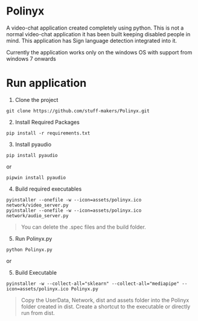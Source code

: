 
# Polinyx

A video-chat application created completely using python.
This is not a normal video-chat application it has been built 
keeping disabled people in mind.
This application has Sign language detection integrated into it.

Currently the application works only on the windows OS with support
from windows 7 onwards

# Run application
1. Clone the project
```
git clone https://github.com/stuff-makers/Polinyx.git
```
2. Install Required Packages
```
pip install -r requirements.txt
```
3. Install pyaudio
```
pip install pyaudio
```
or
```
pipwin install pyaudio
```
4. Build required executables
```
pyinstaller --onefile -w --icon=assets/polinyx.ico network/video_server.py
pyinstaller --onefile -w --icon=assets/polinyx.ico network/audio_server.py
```
>You can delete the .spec files and the build folder.

5. Run Polinyx.py
```
python Polinyx.py
```

or 

5. Build Executable
```
pyinstaller -w --collect-all="sklearn" --collect-all="mediapipe" --icon=assets/polinyx.ico Polinyx.py
```
>Copy the UserData, Network, dist and assets folder into the Polinyx folder created in dist. 
>Create a shortcut to the executable or directly run from dist. 

